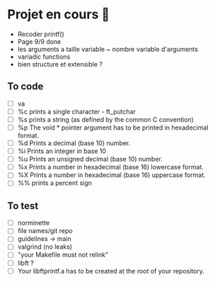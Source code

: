 # Projet en cours 👾
- Recoder printf()
- Page 9/9 done 
- les arguments a taille variable ~ nombre variable d'arguments
- variadic functions
- bien structure et extensible ?

## To code
- [ ] va
- [ ] %c prints a single character - ft_putchar
- [ ] %s prints a string (as defined by the common C convention)
- [ ] %p The void * pointer argument has to be printed in hexadecimal format.
- [ ] %d Prints a decimal (base 10) number.
- [ ] %i Prints an integer in base 10
- [ ] %u Prints an unsigned decimal (base 10) number.
- [ ] %x Prints a number in hexadecimal (base 16) lowercase format.
- [ ] %X Prints a number in hexadecimal (base 16) uppercase format.
- [ ] %% prints a percent sign

## To test
- [ ] norminette
- [ ] file names/git repo
- [ ] guidelines -> main
- [ ] valgrind (no leaks)
- [ ] "your Makefile must not relink"
- [ ] libft ?
- [ ] Your libftprintf.a has to be created at the root of your repository.
